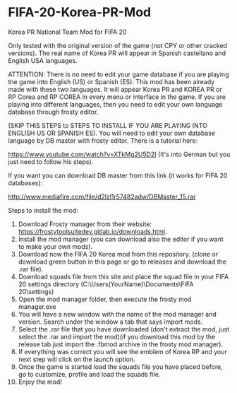 # FIFA-20-Korea-PR-Mod
Korea PR National Team Mod for FIFA 20


Only tested with the original version of the game (not CPY or other cracked versions). The real name of Korea PR will appear in Spanish castellano and English USA languages. 

ATTENTION: There is no need to edit your game database if you are playing the game into English (US) or Spanish (ES). This mod has been already made with these two languages. It will appear Korea PR and KOREA PR or RP Corea and RP COREA in every menu or interface in the game. If you are playing into different languages, then you need to edit your own language database through frosty editor.

(SKIP THIS STEPS to STEPS TO INSTALL IF YOU ARE PLAYING INTO ENGLISH US OR SPANISH ES).
You will need to edit your own database language by DB master with frosty editor. There is a tutorial here: 


https://www.youtube.com/watch?v=XTkMg2U5D2I 
(It's into German but you just need to follow his steps).

If you want you can download DB master from this link (it works for FIFA 20 databases): 


http://www.mediafire.com/file/d2lzl1r57482adw/DBMaster_15.rar




Steps to install the mod:
1.	Download Frosty manager from their website: https://frostytoolsuitedev.gitlab.io/downloads.html.
2.	Install the mod manager (you can download also the editor if you want to make your own mods).
3.	Download now the FIFA 20 Korea mod from this repository. (clone or download green button in this page or go to releases and download the .rar file).
4.  Download squads file from this site and place the squad file in your FIFA 20 settings directory 
(C:\Users\(YourName)\Documents\FIFA 20\settings)
5.	Open the mod manager folder, then execute the frosty mod manager.exe
6.	You will have a new window with the name of the mod manager and version. Search under the window a tab that says import mods.
7.	Select the .rar file that you have downloaded (don't extract the mod, just select the .rar and import the mod)(if you download
this mod by the release tab just import the .fbmod archive in the frosty mod manager).
8.	If everything was correct you will see the emblem of Korea RP and your next step will click on the launch option.
9.  Once the game is started load the squads file you have placed before, go to customize, profile and load the squads file.
10.	Enjoy the mod!
